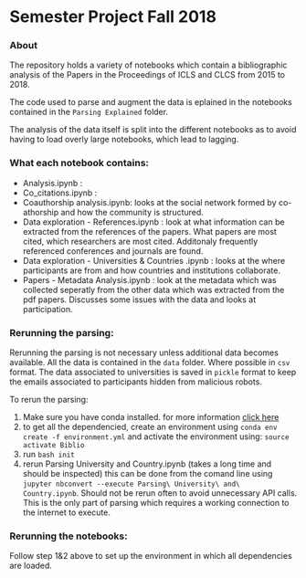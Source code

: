 # Semester Project Fall 2018 

### About
The repository holds a variety of notebooks which contain a bibliographic analysis of the Papers in the Proceedings of ICLS and CLCS from 2015 to 2018.

The code used to parse and augment the data is eplained in the notebooks contained in the `Parsing Explained` folder. 

The analysis of the data itself is split into the different notebooks as to avoid having to load overly large notebooks, which lead to lagging.

### What each notebook contains:

- Analysis.ipynb :
- Co_citations.ipynb :
- Coauthorship analysis.ipynb: looks at the social network formed by co-athorship and how the community is structured.
- Data exploration - References.ipynb	: look at what information can be extracted from the references of the papers. What papers are most cited, which researchers are most cited. Additonaly frequently referenced conferences and journals are found.
- Data exploration - Universities & Countries .ipynb : looks at the where participants are from and how countries and institutions collaborate.
- Papers - Metadata Analysis.ipynb : look at the metadata which was collected seperatly from the other data which was extracted from the pdf papers. Discusses some issues with the data and looks at participation.

### Rerunning the parsing:
Rerunning the parsing is not necessary unless additional data becomes available. All the data is contained in the `data` folder. Where possible in `csv` format. The data associated to universities is saved in `pickle` format to keep the emails associated to participants hidden from malicious robots.

To rerun the parsing:
1. Make sure you have conda installed. for more information [click here](https://conda.io/docs/user-guide/install/index.html)
2. to get all the dependencied, create an environment using 
```conda env create -f environment.yml```  and activate the environment using: 
```source activate Biblio``` 
3. run ```bash init```
4. rerun Parsing University and Country.ipynb (takes a long time and should be inspected) this can be done from the comand line using ```jupyter nbconvert --execute Parsing\ University\ and\ Country.ipynb```. Should not be rerun often to avoid unnecessary API calls. This is the only part of parsing which requires a working connection to the internet to execute.

### Rerunning the notebooks:

Follow step 1&2 above to set up the environment in which all dependencies are loaded.
